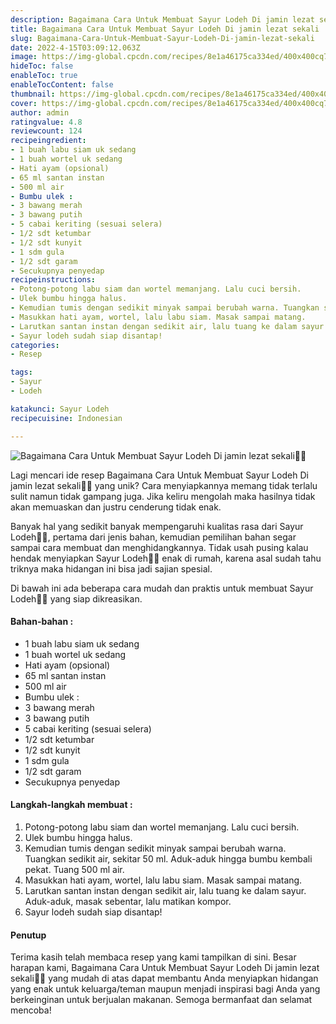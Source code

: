```yaml
---
description: Bagaimana Cara Untuk Membuat Sayur Lodeh Di jamin lezat sekali"
title: Bagaimana Cara Untuk Membuat Sayur Lodeh Di jamin lezat sekali
slug: Bagaimana-Cara-Untuk-Membuat-Sayur-Lodeh-Di-jamin-lezat-sekali
date: 2022-4-15T03:09:12.063Z
image: https://img-global.cpcdn.com/recipes/8e1a46175ca334ed/400x400cq70/photo.jpg
hideToc: false
enableToc: true
enableTocContent: false
thumbnail: https://img-global.cpcdn.com/recipes/8e1a46175ca334ed/400x400cq70/photo.jpg
cover: https://img-global.cpcdn.com/recipes/8e1a46175ca334ed/400x400cq70/photo.jpg
author: admin
ratingvalue: 4.8
reviewcount: 124
recipeingredient:
- 1 buah labu siam uk sedang
- 1 buah wortel uk sedang
- Hati ayam (opsional)
- 65 ml santan instan
- 500 ml air
- Bumbu ulek :
- 3 bawang merah
- 3 bawang putih
- 5 cabai keriting (sesuai selera)
- 1/2 sdt ketumbar
- 1/2 sdt kunyit
- 1 sdm gula
- 1/2 sdt garam
- Secukupnya penyedap
recipeinstructions:
- Potong-potong labu siam dan wortel memanjang. Lalu cuci bersih.
- Ulek bumbu hingga halus.
- Kemudian tumis dengan sedikit minyak sampai berubah warna. Tuangkan sedikit air, sekitar 50 ml. Aduk-aduk hingga bumbu kembali pekat. Tuang 500 ml air.
- Masukkan hati ayam, wortel, lalu labu siam. Masak sampai matang.
- Larutkan santan instan dengan sedikit air, lalu tuang ke dalam sayur. Aduk-aduk, masak sebentar, lalu matikan kompor.
- Sayur lodeh sudah siap disantap!
categories:
- Resep

tags:
- Sayur
- Lodeh

katakunci: Sayur Lodeh
recipecuisine: Indonesian

---
```


![Bagaimana Cara Untuk Membuat Sayur Lodeh Di jamin lezat sekali👩‍🍳](https://img-global.cpcdn.com/recipes/8e1a46175ca334ed/400x400cq70/photo.jpg)

Lagi mencari ide resep Bagaimana Cara Untuk Membuat Sayur Lodeh Di jamin lezat sekali👩‍🍳 yang unik? Cara menyiapkannya memang tidak terlalu sulit namun tidak gampang juga. Jika keliru mengolah maka hasilnya tidak akan memuaskan dan justru cenderung tidak enak.

Banyak hal yang sedikit banyak mempengaruhi kualitas rasa dari Sayur Lodeh👩‍🍳, pertama dari jenis bahan, kemudian pemilihan bahan segar sampai cara membuat dan menghidangkannya. Tidak usah pusing kalau hendak menyiapkan Sayur Lodeh👩‍🍳 enak di rumah, karena asal sudah tahu triknya maka hidangan ini bisa jadi sajian spesial.

Di bawah ini ada beberapa cara mudah dan praktis untuk membuat Sayur Lodeh👩‍🍳 yang siap dikreasikan.

<!--inarticleads1-->

#### Bahan-bahan :

- 1 buah labu siam uk sedang
- 1 buah wortel uk sedang
- Hati ayam (opsional)
- 65 ml santan instan
- 500 ml air
- Bumbu ulek :
- 3 bawang merah
- 3 bawang putih
- 5 cabai keriting (sesuai selera)
- 1/2 sdt ketumbar
- 1/2 sdt kunyit
- 1 sdm gula
- 1/2 sdt garam
- Secukupnya penyedap

<!--inarticleads2-->

#### Langkah-langkah membuat :

1. Potong-potong labu siam dan wortel memanjang. Lalu cuci bersih.
1. Ulek bumbu hingga halus.
1. Kemudian tumis dengan sedikit minyak sampai berubah warna. Tuangkan sedikit air, sekitar 50 ml. Aduk-aduk hingga bumbu kembali pekat. Tuang 500 ml air.
1. Masukkan hati ayam, wortel, lalu labu siam. Masak sampai matang.
1. Larutkan santan instan dengan sedikit air, lalu tuang ke dalam sayur. Aduk-aduk, masak sebentar, lalu matikan kompor.
1. Sayur lodeh sudah siap disantap!

#### Penutup

Terima kasih telah membaca resep yang kami tampilkan di sini. Besar harapan kami, Bagaimana Cara Untuk Membuat Sayur Lodeh Di jamin lezat sekali👩‍🍳 yang mudah di atas dapat membantu Anda menyiapkan hidangan yang enak untuk keluarga/teman maupun menjadi inspirasi bagi Anda yang berkeinginan untuk berjualan makanan. Semoga bermanfaat dan selamat mencoba!